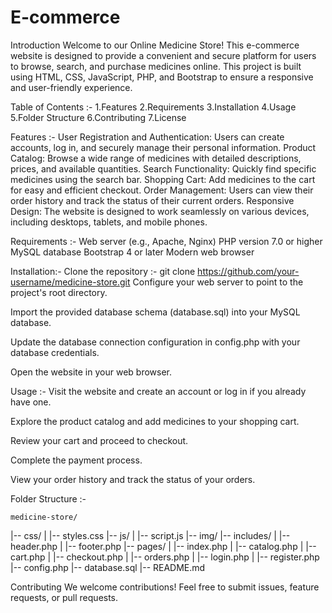 # E-commerce
Introduction
Welcome to our Online Medicine Store! This e-commerce website is designed to provide a convenient and secure platform for users to browse, search, and purchase medicines online. This project is built using HTML, CSS, JavaScript, PHP, and Bootstrap to ensure a responsive and user-friendly experience.

Table of Contents :-
  1.Features
  2.Requirements
  3.Installation
  4.Usage
  5.Folder Structure
  6.Contributing
  7.License
  
Features :-
  User Registration and Authentication: Users can create accounts, log in, and securely manage their personal information.
  Product Catalog: Browse a wide range of medicines with detailed descriptions, prices, and available quantities.
  Search Functionality: Quickly find specific medicines using the search bar.
  Shopping Cart: Add medicines to the cart for easy and efficient checkout.
  Order Management: Users can view their order history and track the status of their current orders.
  Responsive Design: The website is designed to work seamlessly on various devices, including desktops, tablets, and mobile phones.

Requirements :-
  Web server (e.g., Apache, Nginx)
  PHP version 7.0 or higher
  MySQL database
  Bootstrap 4 or later
  Modern web browser
  
Installation:-
  Clone the repository :-
    git clone https://github.com/your-username/medicine-store.git
  Configure your web server to point to the project's root directory.
  
  Import the provided database schema (database.sql) into your MySQL database.
  
  Update the database connection configuration in config.php with your database credentials.
  
  Open the website in your web browser.

Usage :-
  Visit the website and create an account or log in if you already have one.
  
  Explore the product catalog and add medicines to your shopping cart.
  
  Review your cart and proceed to checkout.
  
  Complete the payment process.
  
  View your order history and track the status of your orders.

Folder Structure :-

    medicine-store/
  |-- css/
  |   |-- styles.css
  |-- js/
  |   |-- script.js
  |-- img/
  |-- includes/
  |   |-- header.php
  |   |-- footer.php
  |-- pages/
  |   |-- index.php
  |   |-- catalog.php
  |   |-- cart.php
  |   |-- checkout.php
  |   |-- orders.php
  |   |-- login.php
  |   |-- register.php
  |-- config.php
  |-- database.sql
  |-- README.md

Contributing
We welcome contributions! Feel free to submit issues, feature requests, or pull requests.


  
